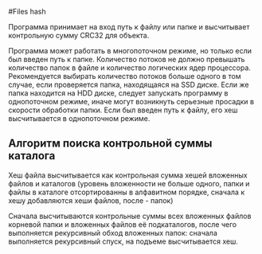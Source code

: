 #Files hash

Программа принимает на вход путь к файлу или папке и высчитывает 
контрольную сумму CRC32 для объекта. 

Программа может работать в многопоточном режиме, но только если 
был введен путь к папке. Количество потоков не должно превышать 
количество папок в файле и количество логических ядер процессора.
Рекомендуется выбирать количество потоков больше одного в том 
случае, если проверяется папка, находящаяся на SSD диске. Если 
же папка находится на HDD диске, следует запускать программу 
в однопоточном режиме, иначе могут возникнуть серьезные просадки
в скорости обработки папки. Если был введен путь к файлу, его 
хеш высчитывается в однопоточном режиме. 

## Алгоритм поиска контрольной суммы каталога
Хеш файла высчитывается как контрольная сумма хешей вложенных 
файлов и каталогов (уровень вложенности не больше одного, 
папки и файлы в каталоге отсортированны в алфавитном порядке,
сначала к хешу добавляются хеши файлов, после - папок)

Сначала высчитываются контрольные суммы всех вложенных файлов
корневой папки и вложенных файлов её подкаталогов, после чего 
выполняется рекурсивный обход вложенных папок: сначала 
выполняется рекурсивный спуск, на подъеме высчитывается хеш. 